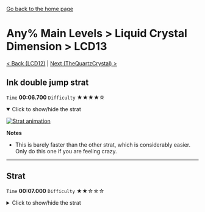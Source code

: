 [Go back to the home page](https://github.com/Doublevil/scbspeedrun)

# Any% Main Levels > Liquid Crystal Dimension > LCD13

[< Back (LCD12)](https://github.com/Doublevil/scbspeedrun/blob/main/levels/any_ml/LCD/LCD12.md) | [Next (TheQuartzCrystal) >](https://github.com/Doublevil/scbspeedrun/blob/main/levels/any_ml/LCD/TheQuartzCrystal.md)

## Ink double jump strat

`Time` **00:06.700** `Difficulty` ★★★★☆
<details open>
  <summary>Click to show/hide the strat</summary>

  [![Strat animation](https://github.com/Doublevil/scbspeedrun/blob/main/media/levels/LCD/LCD13_InkDoubleJumpStrat.webp)](https://github.com/Doublevil/scbspeedrun/blob/main/media/levels/LCD/LCD13_InkDoubleJumpStrat.mp4?raw=true)

  **Notes**
  - This is barely faster than the other strat, which is considerably easier. Only do this one if you are feeling crazy.
</details>

---
## Strat

`Time` **00:07.000** `Difficulty` ★★☆☆☆
<details>
  <summary>Click to show/hide the strat</summary>

  [![Strat animation](https://github.com/Doublevil/scbspeedrun/blob/main/media/levels/LCD/LCD13_Strat.webp)](https://github.com/Doublevil/scbspeedrun/blob/main/media/levels/LCD/LCD13_Strat.mp4?raw=true)

  **Notes**
  - Despite being very fast, it's probably the easiest way to do this level fast. It might take a bit of practice to chain all this together, but it's very consistent.
  - The low dash at the end might seem scary but it's actually safer than making a full jump, as you're falling more slowly. It's still faster than a full jump too.
  - Especially with speedhack, you'll have to remember to quickly toggle the ink cart at the start.
</details>
